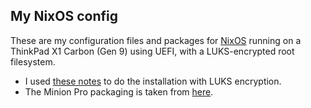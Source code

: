 ## My NixOS config

These are my configuration files and packages for [NixOS](https://nixos.org/)
running on a ThinkPad X1 Carbon (Gen 9) using UEFI, with a LUKS-encrypted root
filesystem.

- I used [these
  notes](https://gist.github.com/akaihola/961b2c8e1d95da34a5c02f6095dad416) to
  do the installation with LUKS encryption.
- The Minion Pro packaging is taken from
  [here](https://github.com/clefru/nur-packages/blob/master/pkgs/minionpro/default.nix).
